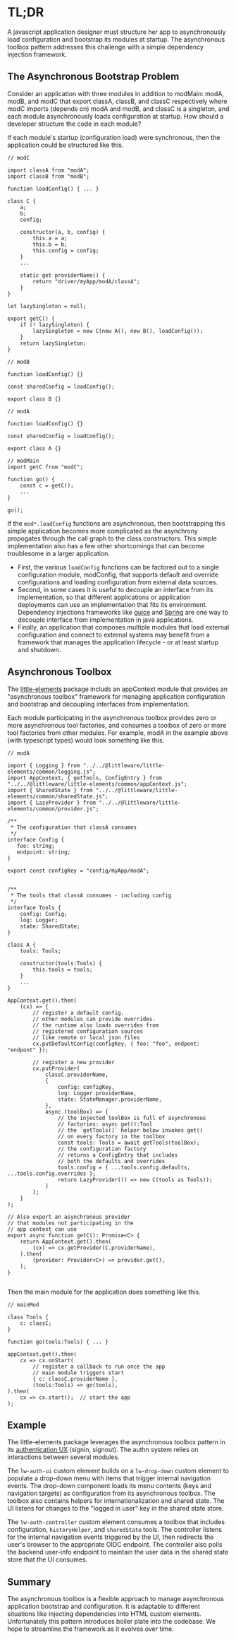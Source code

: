 # TL;DR

A javascript application designer must structure her app to asynchronously load configuration and 
bootstrap its modules at startup.  The asynchronous toolbox pattern addresses this challenge
with a simple dependency injection framework.

## The Asynchronous Bootstrap Problem

Consider an application with three modules in addition to modMain: modA, modB, and modC that export classA, classB, and classC respectively where modC imports (depends on) modA and modB, and classC is a singleton, and each module asynchronously loads configuration at startup.  How should a developer structure the code in each module?

If each module's startup (configuration load) were synchronous, then the application could be structured like this.

```
// modC

import classA from "modA";
import classB from "modB";

function loadConfig() { ... }

class C {
    a;
    b;
    config;

    constructor(a, b, config) {
        this.a = a;
        this.b = b;
        this.config = config;
    }
    ...

    static get providerName() {
        return "driver/myApp/modA/classA";
    }
}

let lazySingleton = null;

export getC() {
    if (! lazySingleton) {
        lazySingleton = new C(new A(), new B(), loadConfig());
    }
    return lazySingleton;
}
```
```
// modB

function loadConfig() {}

const sharedConfig = loadConfig();

export class B {}
```
```
// modA

function loadConfig() {}

const sharedConfig = loadConfig();

export class A {}
```
```
// modMain
import getC from "modC";

function go() {
    const c = getC();
    ...
}

go();
```

If the `mod*.loadConfig` functions are asynchronous, then bootstrapping this simple application becomes more complicated as the asynchrony propogates through the call graph to the class constructors. This simple implementation also has a few other shortcomings that can become troublesome in a larger application.

* First, the various `loadConfig` functions can be factored out to a single configuration module, modConfig, that supports default and override configurations and loading configuration from external data sources.
* Second, in some cases it is useful to decouple an interface from its implementation, so that different applications or application deployments can use an implementation that fits its environment.  Dependency injections frameworks like [guice](https://github.com/google/guice) and [Spring](https://spring.io) are one way to decouple interface from implementation in java applications.
* Finally, an application that composes multiple modules that load external configuration and connect to external systems may benefit from a framework that manages the application lifecycle - or at least startup and shutdown.

## Asynchronous Toolbox

The [little-elements](https://github.com/frickjack/little-elements) package includs an appContext module that provides an "asynchronous toolbox" framework for managing application configuration and bootstrap and decoupling interfaces from implementation.

Each module participating in the asynchronous toolbox provides zero or more asynchronous tool factories, and consumes a toolbox of zero or more tool factories from other modules.  For example, modA in the example above (with typescript types) would look something like this.

```
// modA

import { Logging } from "../../@littleware/little-elements/common/logging.js";
import AppContext, { getTools, ConfigEntry } from "../../@littleware/little-elements/common/appContext.js";
import { SharedState } from "../../@littleware/little-elements/common/sharedState.js";
import { LazyProvider } from "../../@littleware/little-elements/common/provider.js";

/**
 * The configuration that classA consumes
 */
interface Config {
   foo: string;
   endpoint: string;
}

export const configKey = "config/myApp/modA";


/**
 * The tools that classA consumes - including config
 */
interface Tools {
    config: Config;
    log: Logger;
    state: SharedState;
}

class A {
    tools: Tools;

    constructor(tools:Tools) {
        this.tools = tools;
    }
    ...
}

AppContext.get().then(
    (cx) => {
        // register a default config. 
        // other modules can provide overrides.
        // the runtime also loads overrides from
        // registered configuration sources 
        // like remote or local json files
        cx.putDefaultConfig(configKey, { foo: "foo", endpont: "endpont" });

        // register a new provider
        cx.putProvider(
            classC.providerName,
            {
                config: configKey,
                log: Logger.providerName,
                state: StateManager.providerName,
            },
            async (toolBox) => {
                // the injected toolBox is full of asynchronous 
                // factories: async get():Tool
                // the `getTools()` helper below invokes get()
                // on every factory in the toolbox
                const tools: Tools = await getTools(toolBox);
                // the configuration factory
                // returns a ConfigEntry that includes 
                // both the defaults and overrides
                tools.config = { ...tools.config.defaults, ...tools.config.overrides };
                return LazyProvider(() => new C(tools as Tools));
            }
        );
    }
);

// Also export an asynchronous provider
// that modules not participating in the
// app context can use
export async function getC(): Promise<C> {
    return AppContext.get().then(
        (cx) => cx.getProvider(C.providerName),
    ).then(
        (provider: Provider<C>) => provider.get(),
    );
}


```

Then the main module for the application does something like this.

```
// mainMod

class Tools {
    c: classC;
}

function go(tools:Tools) { ... }

appContext.get().then(
    cx => cx.onStart( 
        // register a callback to run once the app
        // main module triggers start
        { c: classC.providerName },
        (tools:Tools) => go(tools),
).then(
    cx => cx.start();  // start the app
);

```

## Example

The little-elements package leverages the asynchronous toolbox pattern in
its [authentication UX](https://github.com/frickjack/little-elements/tree/main/src/%40littleware/little-elements/lib/authMgr) (signin, signout).
The authn system relies
on interactions between several modules.

The `lw-auth-ui` custom element builds on a `lw-drop-down` custom
element to populate a drop-down menu with items that trigger internal
navigation events.  The drop-down component loads its menu contents
(keys and navigation targets) as configuration from its asynchronous toolbox.
The toolbox also contains helpers for internationalization and shared state.
The UI listens for changes to the "logged in user" key in the shared state store.

The `lw-auth-controller` custom element consumes a toolbox that includes
configuration, `historyHelper`, and `sharedState` tools.  The controller listens
for the internal navigation events triggered by the UI, 
then redirects the user's browser to the appropriate OIDC endpoint.
The controller also polls the backend user-info endpoint to maintain
the user data in the shared state store that the UI consumes.

## Summary 

The asynchronous toolbox is a flexible approach to 
manage asynchronous application bootstrap and configuration.
It is adaptable to 
different situations like injecting dependencies into HTML custom elements.
Unfortunately this pattern introduces boiler plate into the codebase.
We hope to streamline the framework as it evolves over time.
